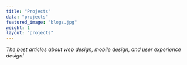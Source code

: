 ```yaml
---
title: "Projects"
data: "projects"
featured_image: "blogs.jpg"
weight: 1
layout: "projects"
---
```


_The best articles about web design, mobile design, and user experience design!_


